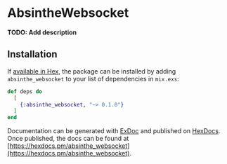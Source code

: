 # AbsintheWebsocket

**TODO: Add description**

## Installation

If [available in Hex](https://hex.pm/docs/publish), the package can be installed
by adding `absinthe_websocket` to your list of dependencies in `mix.exs`:

```elixir
def deps do
  [
    {:absinthe_websocket, "~> 0.1.0"}
  ]
end
```

Documentation can be generated with [ExDoc](https://github.com/elixir-lang/ex_doc)
and published on [HexDocs](https://hexdocs.pm). Once published, the docs can
be found at [https://hexdocs.pm/absinthe_websocket](https://hexdocs.pm/absinthe_websocket).

